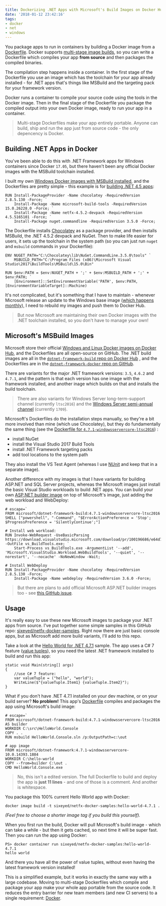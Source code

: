 ```yaml
---
title: Dockerizing .NET Apps with Microsoft's Build Images on Docker Hub
date: '2018-01-12 23:42:16'
tags:
- docker
- net
- windows
---
```


You package apps to run in containers by building a Docker image from a [Dockerfile](https://docs.docker.com/engine/reference/builder/). Docker supports [multi-stage image builds](https://docs.docker.com/engine/userguide/eng-image/multistage-build/), so you can write a Dockerfile which compiles your app **from source** and then packages the compiled binaries.

The compilation step happens inside a container. In the first stage of the Dockerfile you use an image which has the toolchain for your app already installed - for .NET apps that's things like MSBuild and the targeting pack for your framework version.

Docker runs a container to compile your source code using the tools in the Docker image. Then in the final stage of the Dockerfile you package the compiled output into your own Docker image, ready to run your app in a container.

> Multi-stage Dockerfiles make your app entirely portable. Anyone can build, ship and run the app just from source code - the only depencency is Docker.

## Building .NET Apps in Docker

You've been able to do this with .NET Framework apps for Windows containers since Docker `17.05`, but there haven't been any official Docker images with the MSBuild toolchain installed.

I built my own [Windows Docker images with MSBuild installed](https://github.com/sixeyed/dockerfiles-windows/tree/master/msbuild), and the Dockerfiles are pretty simple - this example is for [building .NET 4.5 apps](https://github.com/sixeyed/dockerfiles-windows/blob/master/msbuild/netfx-4.5.2/Dockerfile):

    RUN Install-PackageProvider -Name chocolatey -RequiredVersion 2.8.5.130 -Force; `
        Install-Package -Name microsoft-build-tools -RequiredVersion 15.0.26228.0 -Force; `
        Install-Package -Name netfx-4.5.2-devpack -RequiredVersion 4.5.5165101 -Force; `
        Install-Package nuget.commandline -RequiredVersion 3.5.0 -Force;

The Dockerfile installs [Chocolatey](https://chocolatey.org) as a package provider, and then installs MSBuild, the .NET 4.5.2 devpack and NuGet. Then to make life easier for users, it sets up the toolchain in the system path (so you can just run `nuget` and `msbuild` commands in your Dockerfile):

    ENV NUGET_PATH="C:\Chocolatey\lib\NuGet.CommandLine.3.5.0\tools" `
        MSBUILD_PATH="C:\Program Files (x86)\Microsoft Visual Studio\2017\BuildTools\MSBuild\15.0\Bin"
    
    RUN $env:PATH = $env:NUGET_PATH + ';' + $env:MSBUILD_PATH + ';' + $env:PATH; `
    	[Environment]::SetEnvironmentVariable('PATH', $env:PATH, [EnvironmentVariableTarget]::Machine)

It's not complicated, but it's something that I have to maintain - whenever Microsoft release an update to the Windows base image ([which happens monthly](https://hub.docker.com/r/microsoft/windowsservercore/tags/)), I need to rebuild my images and push them to Docker Hub.

> But now Microsoft are maintaining their own Docker images with the .NET toolchain installed, so you don't have to manage your own!

## Microsoft's MSBuild Images

Microsoft store their official [Windows and Linux Docker images on Docker Hub](https://hub.docker.com/r/microsoft/), and the Dockerfiles are all open-source on GitHub. The .NET build images are all in the [`dotnet-framework-build` repo on Docker Hub](https://hub.docker.com/r/microsoft/dotnet-framework-build/) , and the Dockerfiles are in the [`dotnet-framework-docker` repo on GitHub](https://github.com/Microsoft/dotnet-framework-docker).

There are variants for the major .NET framework versions: `3.5`, `4.6.2` and `4.7.1`, and the pattern is that each version has one image with the framework installed, and another inage which builds on that and installs the build toolchain.

> There are also variants for Windows Server long-term-support channel (currently `ltsc2016`) and the [Windows Server semi-annual channel](https://blogs.technet.microsoft.com/windowsserver/2017/10/26/faq-on-windows-server-version-1709-and-semi-annual-channel/) (currently `1709`).

Microsoft's Dockerfiles do the installation steps manually, so they're a bit more involved than mine (which use Chocolatey), but they do fundamentally the same thing (see the [Dockerfile for `4.7.1-windowsservercore-ltsc2016`](https://github.com/Microsoft/dotnet-framework-docker/blob/master/4.7.1-windowsservercore-ltsc2016/build/Dockerfile)) :

- install NuGet
- install the Visual Studio 2017 Build Tools
- install .NET Framework targeting packs
- add tool locations to the system path

They also install the VS Test Agent (whereas I use [NUnit](https://github.com/sixeyed/dockerfiles-windows/tree/master/nunit) and keep that in a separate image).

Another difference with my images is that I have variants for building ASP.NET and SQL Server projects, whereas the Microsoft images just install the basic Visual Studio workloads to build .NET apps. You can build your own [ASP.NET builder image](https://github.com/sixeyed/dockerfiles-windows/blob/master/msbuild/netfx-4.7.1-webdeploy/Dockerfile) on top of Microsoft's image, just adding the web workload and WebDeploy:

    # escape=`
    FROM microsoft/dotnet-framework-build:4.7.1-windowsservercore-ltsc2016
    SHELL ["powershell", "-Command", "$ErrorActionPreference = 'Stop'; $ProgressPreference = 'SilentlyContinue';"]
    
    # Install web workload:
    RUN Invoke-WebRequest -UseBasicParsing https://download.visualstudio.microsoft.com/download/pr/100196686/e64d79b40219aea618ce2fe10ebd5f0d/vs_BuildTools.exe -OutFile vs_BuildTools.exe; `
        Start-Process vs_BuildTools.exe -ArgumentList '--add', 'Microsoft.VisualStudio.Workload.WebBuildTools', '--quiet', '--norestart', '--nocache' -NoNewWindow -Wait;
    
    # Install WebDeploy
    RUN Install-PackageProvider -Name chocolatey -RequiredVersion 2.8.5.130 -Force; `
        Install-Package -Name webdeploy -RequiredVersion 3.6.0 -Force;

> But there are plans to add official Microsoft ASP.NET builder images too - see [this GitHub issue](https://github.com/Microsoft/dotnet-framework-docker/issues/74).

## Usage

It's really easy to use these new Microsoft images to package your .NET apps from source. I've put together some simple samples in this GitHub repo: [sixeyed/netfx-docker-samples](https://github.com/sixeyed/netfx-docker-samples). Right now there are just basic console apps, but as Microsoft add more build variants, I'll add to this repo.

Take a look at the [Hello World for .NET 4.7.1](https://github.com/sixeyed/netfx-docker-samples/tree/master/netfx-4.7/HelloWorld.Console) sample. The app uses a C# 7 feature ([value tuples](https://blogs.msdn.microsoft.com/mazhou/2017/05/26/c-7-series-part-1-value-tuples/)), so you need the latest .NET framework installed to build and run this app:

    static void Main(string[] args)
    {
        //use C# 7 feature:
        var valueTuple = ("hello", "world");
        WriteLine($"{valueTuple.Item1} {valueTuple.Item2}");
    }

What if you don't have .NET 4.7.1 installed on your dev machine, or on your build server? **No problem!** This app's [Dockerfile](https://github.com/sixeyed/netfx-docker-samples/blob/master/netfx-4.7/HelloWorld.Console/Dockerfile) compiles and packages the app using Microsoft's build image:

    # escape=`
    FROM microsoft/dotnet-framework-build:4.7.1-windowsservercore-ltsc2016 AS builder
    WORKDIR C:\src\HelloWorld.Console
    COPY . .
    RUN msbuild HelloWorld.Console.sln /p:OutputPath=c:\out
    
    # app image
    FROM microsoft/dotnet-framework:4.7.1-windowsservercore-10.0.14393.1884
    WORKDIR C:\hello-world
    COPY --from=builder C:\out .
    CMD HelloWorld.Console.exe

> No, this isn't a edited version. The full Dockerfile to build and deploy the app is **just 11 lines** - and one of those is a comment. And another is whitespace.

You package this 100% current Hello World app with Docker:

    docker image build -t sixeyed/netfx-docker-samples:hello-world-4.7.1 .

_(Feel free to choose a shorter image tag if you build this yourself)._

When you first run the build, Docker will pull Microsoft's build image - which can take a while - but then it gets cached, so next time it will be super fast. Then you can run the app using Docker:

    PS> docker container run sixeyed/netfx-docker-samples:hello-world-4.7.1
    hello world

And there you have all the power of value tuples, without even having the latest framework version installed!

This is a simplified example, but it works in exactly the same way with a large codebase. Moving to multi-stage Dockerfiles which compile and package your app make your whole app portable from the source code. It reduces the entry barrier for new team members (and new CI servers) to a single requirement: [Docker](https://www.docker.com/docker-windows).

<!--kg-card-end: markdown-->